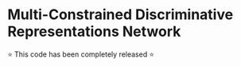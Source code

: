 # Multi-Constrained Discriminative Representations Network
⭐ This code has been completely released ⭐ 
